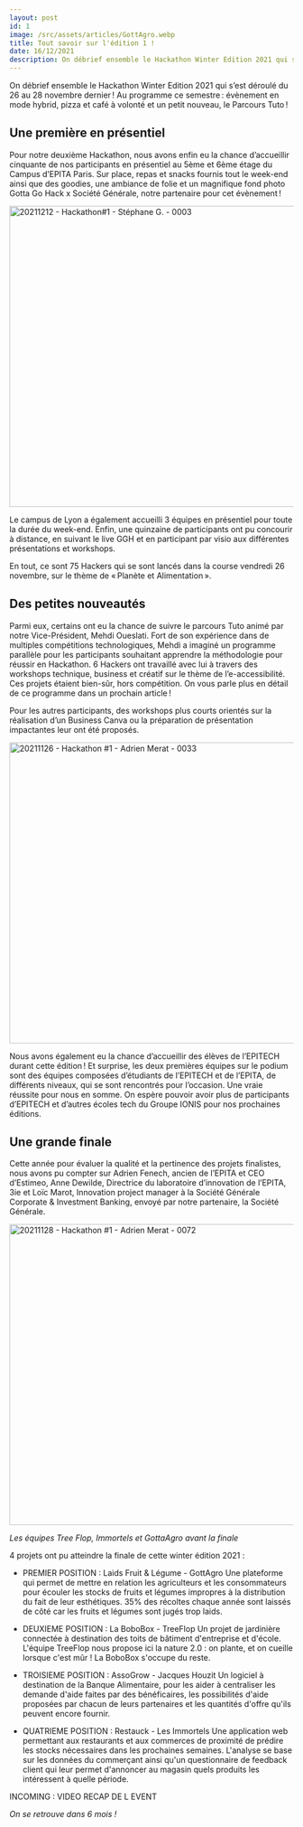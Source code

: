 ```yaml
---
layout: post
id: 1
image: /src/assets/articles/GottAgro.webp
title: Tout savoir sur l'édition 1 !
date: 16/12/2021
description: On débrief ensemble le Hackathon Winter Edition 2021 qui s’est déroulé du 26 au 28 novembre dernier. Au programme ce semestre, évènement en mode hybrid, pizza et café à volonté et un petit nouveau, le Parcours Tuto !
---
```


<hback>
<hcontent>

<p>
On débrief ensemble le Hackathon Winter Edition 2021 qui s’est déroulé du 26 au 28 novembre dernier ! Au programme ce semestre : évènement en mode hybrid, 
pizza et café à volonté et un petit nouveau, le Parcours Tuto !

## Une première en présentiel
Pour notre deuxième Hackathon, nous avons enfin eu la chance d’accueillir cinquante de nos 
participants en présentiel au 5ème et 6ème étage du Campus d’EPITA Paris. Sur place, repas 
et snacks fournis tout le week-end ainsi que des goodies, une ambiance de folie et un 
magnifique fond photo Gotta Go Hack x Société Générale, notre partenaire pour cet 
évènement ! 

<img src="https://live.staticflickr.com/65535/51785841336_ae28739931_c.jpg" width="800" height="533" alt="20211212 - Hackathon#1 - Stéphane G. - 0003">

Le campus de Lyon a également accueilli 3 équipes en présentiel pour toute la durée du 
week-end. Enfin, une quinzaine de participants ont pu concourir à distance, en suivant le 
live GGH et en participant par visio aux différentes présentations et workshops. 

En tout, ce sont 75 Hackers qui se sont lancés dans la course vendredi 26 novembre, sur 
le thème de « Planète et Alimentation ». 


## Des petites nouveautés
Parmi eux, certains ont eu la chance de suivre le parcours Tuto animé par notre 
Vice-Président, Mehdi Oueslati. Fort de son expérience dans de multiples compétitions 
technologiques, Mehdi a imaginé un programme parallèle pour les participants souhaitant 
apprendre la méthodologie pour réussir en Hackathon. 6 Hackers ont travaillé avec lui à 
travers des workshops technique, business et créatif sur le thème de l’e-accessibilité. 
Ces projets étaient bien-sûr, hors compétition. On vous parle plus en détail de ce 
programme dans un prochain article ! 

Pour les autres participants, des workshops plus courts orientés sur la réalisation d’un Business Canva ou la préparation de présentation impactantes 
leur ont été proposés. 

<img src="https://live.staticflickr.com/65535/51785035792_f649b48373_c.jpg" width="800" height="533" alt="20211126 - Hackathon #1 - Adrien Merat - 0033">

Nous avons également eu la chance d’accueillir des élèves de l’EPITECH durant cette 
édition ! Et surprise, les deux premières équipes sur le podium sont des équipes composées 
d’étudiants de l’EPITECH et de l’EPITA, de différents niveaux, qui se sont rencontrés pour 
l’occasion. Une vraie réussite pour nous en somme. On espère pouvoir avoir plus de 
participants d’EPITECH et d’autres écoles tech du Groupe IONIS pour nos prochaines 
éditions. 


## Une grande finale

Cette année pour évaluer la qualité et la pertinence des projets finalistes, nous avons pu compter sur Adrien Fenech, ancien de l’EPITA et CEO d’Estimeo, 
Anne Dewilde, Directrice du laboratoire d’innovation de l’EPITA, 3ie et Loïc Marot, Innovation project manager à la Société Générale Corporate & Investment 
Banking, envoyé par notre partenaire, la Société Générale.


<img src="https://live.staticflickr.com/65535/51786469664_8e8c1617e0_c.jpg" width="800" height="533" alt="20211128 - Hackathon #1 - Adrien Merat - 0072">

*Les équipes Tree Flop, Immortels et GottaAgro avant la finale*



4 projets ont pu atteindre la finale de cette winter édition 2021 :
- PREMIER POSITION : Laids Fruit & Légume - GottAgro 
Une plateforme qui permet de mettre en relation les agriculteurs et les consommateurs pour écouler  les stocks de fruits et légumes impropres à la 
distribution du fait de leur esthétiques. 35% des récoltes  chaque année sont laissés de côté car les fruits et légumes sont jugés trop laids.

- DEUXIEME POSITION : La BoboBox - TreeFlop
Un projet de jardinière connectée à destination des toits de bâtiment d'entreprise et d'école. L'équipe TreeFlop nous propose ici la nature 2.0 : 
on plante, et on cueille lorsque c'est mûr ! La BoboBox s'occupe du reste.

- TROISIEME POSITION : AssoGrow - Jacques Houzit
Un logiciel à destination de la Banque Alimentaire, pour les aider à centraliser les demande d'aide faites par des bénéficaires, les possibilités 
d'aide proposées par chacun de leurs partenaires et les quantités d'offre qu'ils peuvent encore fournir.

- QUATRIEME POSITION : Restauck - Les Immortels
Une application web permettant aux restaurants et aux commerces de proximité de prédire les stocks nécessaires dans les prochaines semaines. L'analyse se 
base sur les données du commerçant ainsi qu'un questionnaire de feedback client qui leur permet d'annoncer au magasin quels produits les intéressent à 
quelle période.



INCOMING : VIDEO RECAP DE L EVENT

*On se retrouve dans 6 mois !*

</hcontent>
</hback>